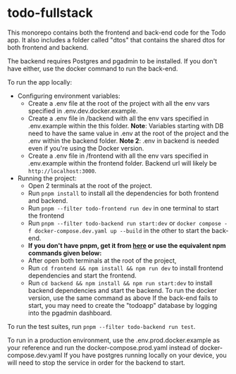 # todo-fullstack

This monorepo contains both the frontend and back-end code for the Todo app.
It also includes a folder called "dtos" that contains the shared dtos for both frontend and backend.

The backend requires Postgres and pgadmin to be installed. If you don't have either, use the docker command to run the back-end.

To run the app locally:

- Configuring environment variables:
  - Create a .env file at the root of the project with all the env vars specified in .env.dev.docker.example.
  - Create a .env file in /backend with all the env vars specified in .env.example within the this folder. **Note**: Variables starting with DB need to have the same value in .env at the root of the project and the .env within the backend folder.  **Note 2**: .env in backend is needed even if you're using the Docker version.
  - Create a .env file in /frontend with all the env vars specified in .env.example within the frontend folder. Backend url will likely be `http://localhost:3000`.
- Running the project:
  - Open 2 terminals at the root of the project.
  - Run `pnpm install` to install all the dependencies for both frontend and backend.
  - Run `pnpm --filter todo-frontend run dev` in one terminal to start the frontend
  - Run `pnpm --filter todo-backend run start:dev` or `docker compose -f docker-compose.dev.yaml up --build` in the other to start the back-end.
  - **If you don't have pnpm, get it from [here](https://pnpm.io/installation) or use the equivalent npm commands given below:**
  - After open both terminals at the root of the project, 
  - Run `cd frontend && npm install && npm run dev` to install frontend dependencies and start the frontend.
  - Run `cd backend && npm install && npm run start:dev` to install backend dependencies and start the backend. To run the docker version, use the same command as above
If the back-end fails to start, you may need to create the "todoapp" database by logging into the pgadmin dashboard.

To run the test suites, run `pnpm --filter todo-backend run test`.

To run in a production environment, use the .env.prod.docker.example as your reference and run the docker-compose.prod.yaml instead of docker-compose.dev.yaml
If you have postgres running locally on your device, you will need to stop the service in order for the backend to start.
